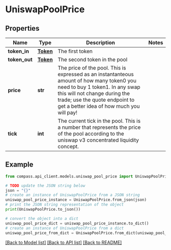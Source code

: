# UniswapPoolPrice


## Properties

Name | Type | Description | Notes
------------ | ------------- | ------------- | -------------
**token_in** | [**Token**](Token.md) | The first token  | 
**token_out** | [**Token**](Token.md) | The second token in the pool | 
**price** | **str** | The price of the pool. This is expressed as an instantanteous amount of how many token0 you need to buy 1 token1. In any swap this will not change during the trade; use the quote endpoint to get a better idea of how much you will pay! | 
**tick** | **int** | The current tick in the pool. This is a number that represents the price of the pool according to the uniswap v3 concentrated liquidity concept. | 

## Example

```python
from compass.api_client.models.uniswap_pool_price import UniswapPoolPrice

# TODO update the JSON string below
json = "{}"
# create an instance of UniswapPoolPrice from a JSON string
uniswap_pool_price_instance = UniswapPoolPrice.from_json(json)
# print the JSON string representation of the object
print(UniswapPoolPrice.to_json())

# convert the object into a dict
uniswap_pool_price_dict = uniswap_pool_price_instance.to_dict()
# create an instance of UniswapPoolPrice from a dict
uniswap_pool_price_from_dict = UniswapPoolPrice.from_dict(uniswap_pool_price_dict)
```
[[Back to Model list]](../README.md#documentation-for-models) [[Back to API list]](../README.md#documentation-for-api-endpoints) [[Back to README]](../README.md)


